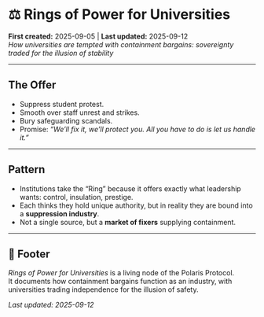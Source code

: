 # ⚖️ Rings of Power for Universities  

**First created:** 2025-09-05 | **Last updated:** 2025-09-12  
*How universities are tempted with containment bargains: sovereignty traded for the illusion of stability*  

---

## The Offer  
- Suppress student protest.  
- Smooth over staff unrest and strikes.  
- Bury safeguarding scandals.  
- Promise: *“We’ll fix it, we’ll protect you. All you have to do is let us handle it.”*  

---

## Pattern  
- Institutions take the “Ring” because it offers exactly what leadership wants: control, insulation, prestige.  
- Each thinks they hold unique authority, but in reality they are bound into a **suppression industry**.  
- Not a single source, but a **market of fixers** supplying containment.  

---

## 🏮 Footer  
*Rings of Power for Universities* is a living node of the Polaris Protocol.  
It documents how containment bargains function as an industry, with universities trading independence for the illusion of safety.  

_Last updated: 2025-09-12_
